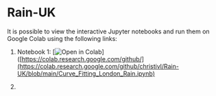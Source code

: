 # Rain-UK

It is possible to view the interactive Jupyter notebooks and run them on Google Colab using the following links:

1. Notebook 1:
[![Open in Colab](https://colab.research.google.com/assets/colab-badge.svg)]([https://colab.research.google.com/github/](https://colab.research.google.com/github/christivl/Rain-UK/blob/main/Curve_Fitting_London_Rain.ipynb)

3. 
